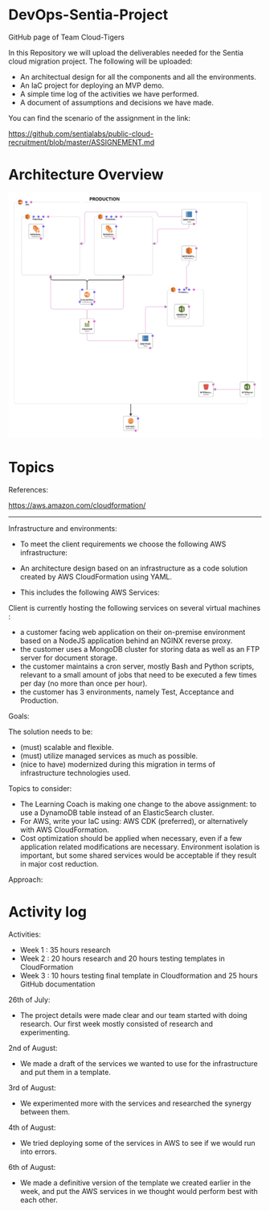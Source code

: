 # DevOps-Sentia-Project

GitHub page of Team Cloud-Tigers

In this Repository we will upload the deliverables needed for the Sentia cloud migration project. The following will be uploaded:

- An architectual design for all the components and all the environments.
- An IaC project for deploying an MVP demo.
- A simple time log of the activities we have performed.
- A document of assumptions and decisions we have made.

You can find the scenario of the assignment in the link:

https://github.com/sentialabs/public-cloud-recruitment/blob/master/ASSIGNEMENT.md

# Architecture Overview

![template1-designer (3)](https://github.com/Team-Cloud-Tigers/DevOps-Sentia-Project/blob/70859aa28b3b0b10c407dc74f48201f5496d9c25/Diagram/FinalTmpltPRODUCTION.png)

# Topics

References:
 
https://aws.amazon.com/cloudformation/
__________________________________________________________________________________________

Infrastructure and environments:
 
- To meet the client requirements we choose the following AWS infrastructure:
 
- An architecture design based on an infrastructure as a code solution created by AWS CloudFormation using YAML.
  
 - This includes the following AWS Services:
 
 
 Client is currently hosting the following services on several virtual machines :
 
 * a customer facing web application on their on-premise environment based on a NodeJS application behind an NGINX reverse proxy.
 * the customer uses a MongoDB cluster for storing data as well as an FTP server for document storage. 
 * the customer maintains a cron server, mostly Bash and Python scripts, relevant to a small amount of jobs that need to be executed a few times per day (no more than once per hour).
 * the customer has 3 environments, namely Test, Acceptance and Production.

      
Goals:

The solution needs to be: 
- (must) scalable and flexible.
- (must) utilize managed services as much as possible.
- (nice to have) modernized during this migration in terms of infrastructure technologies used.


Topics to consider:
  
- The Learning Coach is making one change to the above assignment: to use a DynamoDB table instead of an ElasticSearch cluster.
- For AWS, write your IaC using: AWS CDK (preferred), or alternatively with AWS CloudFormation.
- Cost optimization should be applied when necessary, even if a few application related modifications are necessary. Environment isolation is important, but some shared services would be acceptable if they result in major cost reduction.

Approach:

# Activity log 

Activities:
 * Week 1 : 35 hours research
 * Week 2 : 20 hours research and 20 hours testing templates in CloudFormation
 * Week 3 : 10 hours testing final template in Cloudformation and 25 hours GitHub documentation

26th of July:
- The project details were made clear and our team started with doing research. Our first week mostly consisted of research and experimenting.

2nd of August:
- We made a draft of the services we wanted to use for the infrastructure and put them in a template.

3rd of August:
- We experimented more with the services and researched the synergy between them. 

4th of August:
- We tried deploying some of the services in AWS to see if we would run into errors.

6th of August:
- We made a definitive version of the template we created earlier in the week, and put the AWS services in we thought would perform best with each other.
 
 
         



